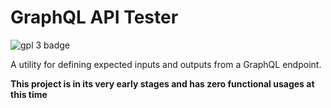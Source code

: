 # GraphQL API Tester

![gpl 3 badge](https://img.shields.io/badge/license-GPL%203.0-blue)

A utility for defining expected inputs and outputs from a GraphQL endpoint.

**This project is in its very early stages and has zero functional usages at
this time**

